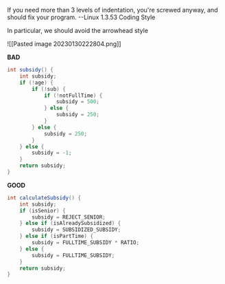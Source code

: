 If you need more than 3 levels of indentation, you're screwed anyway, and should fix your program. --Linux 1.3.53 Coding Style

In particular, we should avoid the arrowhead style

![[Pasted image 20230130222804.png]]

**BAD**
```java
int subsidy() {
    int subsidy;
    if (!age) {
        if (!sub) {
            if (!notFullTime) {
                subsidy = 500;
            } else {
                subsidy = 250;
            }
        } else {
            subsidy = 250;
        }
    } else {
        subsidy = -1;
    }
    return subsidy;
}

```

**GOOD**
```java 
int calculateSubsidy() {
    int subsidy;
    if (isSenior) {
        subsidy = REJECT_SENIOR;
    } else if (isAlreadySubsidized) {
        subsidy = SUBSIDIZED_SUBSIDY;
    } else if (isPartTime) {
        subsidy = FULLTIME_SUBSIDY * RATIO;
    } else {
        subsidy = FULLTIME_SUBSIDY;
    }
    return subsidy;
}

```